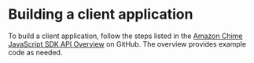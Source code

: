# Building a client application<a name="build-client-app"></a>

To build a client application, follow the steps listed in the [Amazon Chime JavaScript SDK API Overview](https://aws.github.io/amazon-chime-sdk-js/modules/apioverview.html) on GitHub\. The overview provides example code as needed\.